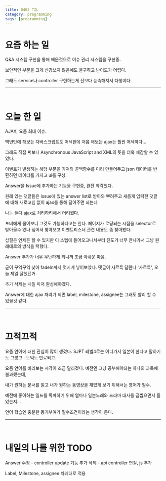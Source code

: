 ```yaml
---
title: 0403 TIL
category: programming
tags: [programming]
---
```


<h1>요즘 하는 일</h1>

Q&A 시스템 구현을 통해 배운것으로 이슈 관리 시스템을 구현중.

보안적인 부분을 크게 신경쓰지 않음에도 불구하고 난이도가 어렵다.

그래도 service나 controller 구현하는게 전보다 능숙해져서 다행이다.


---
<br/>
<h1>오늘 한 일</h1>

<highlight>AJAX</highlight>, 요즘 최대 이슈.

백년만에 해보는 자바스크립트도 어색한데 처음 해보는 ajax는 훨씬 어색하다...

그래도 직접 써보니 Asynchronous JavaScript and XML의 뜻을 더욱 체감할 수 있었다.

이벤트가 발생하는 해당 부분을 가져와 콜백함수를 미리 만들어두고 json 데이터를 반환하면 데이터를 가지고 ui를 구성.

Answer을 Issue에 추가하는 기능을 구현중, 완전 착각했다.

원래 있는 댓글들은 Issue에 있는 answer list로 받아와 뿌려주고 새롭게 입력한 댓글에 대해 새로고침 없이 ajax를 통해 달아주면 되는데

나는 둘다 ajax로 처리하려해서 어려웠다.

포비에게 물어보니 그것도 가능하다고는 한다. 페이지가 로딩되는 시점을 selector로 받아올수 있나 싶어서 찾아보고 이벤트리스너 관련 내용도 좀 찾아봤다.

삽질은 언제든 할 수 있지만 이 스텝에 들어오고나서부터 진도가 너무 안나가서 그냥 원래대로의 방식을 택했다.

Answer 추가가 너무 무난하게 되니까 조금 아쉬운 마음.

굳이 꾸역꾸역 찾아 fadeIn까지 멋지게 넣어보았다. 댓글이 사르륵 달린다 '사르륵', 오늘 제일 잘했던거.

추가 삭제는 내일 마저 완성해야겠다.

Answer에 대한 ajax 처리가 되면 label, milestone, assignee는 그래도 빨리 할 수 있을것 같다.

---
<br/>
<h1>끄적끄적</h1>

요즘 언어에 대한 관심이 많이 생겼다. SJPT 레벨4로는 어디가서 일본어 한다고 말하기도 그렇고.. 토익도 만료되고.

요즘 언어를 바라보는 시각이 조금 달라졌다. 예전엔 그냥 공부해야되는 하나의 과목에 불과했는데,

내가 원하는 문서를 읽고 내가 원하는 동영상을 재밌게 보기 위해서는 영어가 필수.

예전에 좋아하는 일드를 독파하기 위해 얼마나 일본노래와 드라마 대사를 곱씹으면서 들었는지...

언어 학습엔 충분한 동기부여가 필수조건이라는 생각이 든다.

---
<br/>
<h1>내일의 나를 위한 TODO</h1>

Answer 수정 - controller update 기능 추가
       삭제 - api controller 연걸, js 추가

Label, Milestone, assignee 차례대로 적용
